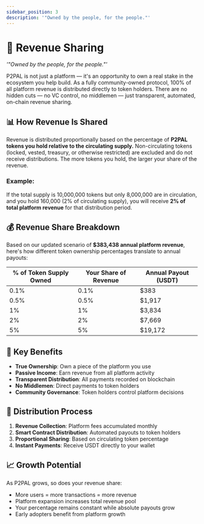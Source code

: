 ```yaml
---
sidebar_position: 3
description: '"Owned by the people, for the people."'
---
```


# 💸 Revenue Sharing

*'"Owned by the people, for the people."'*

P2PAL is not just a platform — it's an opportunity to own a real stake in the ecosystem you help build. As a fully community-owned protocol, 100% of all platform revenue is distributed directly to token holders. There are no hidden cuts — no VC control, no middlemen — just transparent, automated, on-chain revenue sharing.

## 📊 How Revenue Is Shared

Revenue is distributed proportionally based on the percentage of **P2PAL tokens you hold relative to the circulating supply.** Non-circulating tokens (locked, vested, treasury, or otherwise restricted) are excluded and do not receive distributions. The more tokens you hold, the larger your share of the revenue.

### Example:
If the total supply is 10,000,000 tokens but only 8,000,000 are in circulation, and you hold 160,000 (2% of circulating supply), you will receive **2% of total platform revenue** for that distribution period.

## 💰 Revenue Share Breakdown

Based on our updated scenario of **$383,438 annual platform revenue**, here's how different token ownership percentages translate to annual payouts:

| % of Token Supply Owned | Your Share of Revenue | Annual Payout (USDT) |
| ----------------------- | -------------------- | -------------------- |
| 0.1%                   | 0.1%                 | $383                |
| 0.5%                   | 0.5%                 | $1,917              |
| 1%                     | 1%                   | $3,834              |
| 2%                     | 2%                   | $7,669              |
| 5%                     | 5%                   | $19,172             |

## 🎯 Key Benefits

- **True Ownership**: Own a piece of the platform you use
- **Passive Income**: Earn revenue from all platform activity
- **Transparent Distribution**: All payments recorded on blockchain
- **No Middlemen**: Direct payments to token holders
- **Community Governance**: Token holders control platform decisions

## 🔄 Distribution Process

1. **Revenue Collection**: Platform fees accumulated monthly
2. **Smart Contract Distribution**: Automated payouts to token holders
3. **Proportional Sharing**: Based on circulating token percentage
4. **Instant Payments**: Receive USDT directly to your wallet

## 📈 Growth Potential

As P2PAL grows, so does your revenue share:
- More users = more transactions = more revenue
- Platform expansion increases total revenue pool
- Your percentage remains constant while absolute payouts grow
- Early adopters benefit from platform growth
